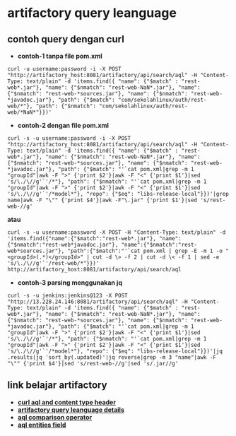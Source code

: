 # artifactory query leanguage
## contoh query dengan curl
* **contoh-1 tanpa file pom.xml**
```
curl -u username:password -i -X POST "http://artifactory_host:8081/artifactory/api/search/aql" -H "Content-Type: text/plain" -d 'items.find({ "name": {"$match" : "rest-web*.jar"}, "name": {"$nmatch": "rest-web-NaN*.jar"}, "name": {"$nmatch": "rest-web-*sources.jar"}, "name": {"$nmatch": "rest-web-*javadoc.jar"}, "path": {"$match": "com/sekolahlinux/auth/rest-web/*"}, "path": {"$nmatch": "com/sekolahlinux/auth/rest-web/*NaN*"}})'
```
* **contoh-2 dengan file pom.xml**
```
curl -s -u username:password -i -X POST "http://artifactory_host:8081/artifactory/api/search/aql" -H "Content-Type: text/plain" -d 'items.find({ "name": {"$match" : "rest-web*.jar"}, "name": {"$nmatch": "rest-web-NaN*.jar"}, "name": {"$nmatch": "rest-web-*sources.jar"}, "name": {"$nmatch": "rest-web-*javadoc.jar"}, "path": {"$match": "'`cat pom.xml|grep -m 1 "groupId"|awk -F ">" {'print $2'}|awk -F "<" {'print $1'}|sed 's/\./\//g'`'/*"}, "path": {"$nmatch": "'`cat pom.xml|grep -m 1 "groupId"|awk -F ">" {'print $2'}|awk -F "<" {'print $1'}|sed 's/\./\//g'`'/*model*"}, "repo": {"$eq": "libs-release-local"}})'|grep name|awk -F "\"" {'print $4'}|awk -F"\.jar" {'print $1'}|sed 's/rest-web-//g'
```
**atau**
```
curl -s -u username:password -X POST -H "Content-Type: text/plain" -d 'items.find({"name":{"$match":"rest-web*.jar"}, "name":{"$nmatch":"rest-web*javadoc.jar"}, "name":{"$nmatch":"rest-web*sources.jar"}, "path":{"$match":"'`cat pom.xml | grep -E -m 1 -o "<groupId>(.*)</groupId>" | cut -d \> -f 2 | cut -d \< -f 1 | sed -e 's/\./\//g'`'/rest-web/*"}})' http://artifactory_host:8081/artifactory/api/search/aql
```
* **contoh-3 parsing menggunakan jq**
```
curl -s -u jenkins:jenkins@123 -X POST "http://13.228.24.146:8081/artifactory/api/search/aql" -H "Content-Type: text/plain" -d 'items.find({ "name": {"$match" : "rest-web*.jar"}, "name": {"$nmatch": "rest-web-NaN*.jar"}, "name": {"$nmatch": "rest-web-*sources.jar"}, "name": {"$nmatch": "rest-web-*javadoc.jar"}, "path": {"$match": "'`cat pom.xml|grep -m 1 "groupId"|awk -F ">" {'print $2'}|awk -F "<" {'print $1'}|sed 's/\./\//g'`'/*"}, "path": {"$nmatch": "'`cat pom.xml|grep -m 1 "groupId"|awk -F ">" {'print $2'}|awk -F "<" {'print $1'}|sed 's/\./\//g'`'/*model*"}, "repo": {"$eq": "libs-release-local"}})'|jq .results|jq 'sort_by(.updated)'|jq reverse|grep -m 3 "name"|awk -F "\"" {'print $4'}|sed 's/rest-web-//g'|sed 's/.jar//g'
```

## link belajar artifactory
* **[curl aql and content type header](https://jfrog.com/knowledge-base/aql-and-content-type-headers/)**
* **[artifactory query leanguage details](https://www.jfrog.com/confluence/display/RTF/Artifactory+Query+Language)**
* **[aql comparison operator](https://www.jfrog.com/confluence/display/RTF/Artifactory+Query+Language#ArtifactoryQueryLanguage-ComparisonOperators)**
* **[aql entities field](https://www.jfrog.com/confluence/display/RTF/Artifactory+Query+Language#ArtifactoryQueryLanguage-EntitiesandFields)**
